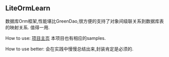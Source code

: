 ## LiteOrmLearn

数据库Orm框架,性能堪比GreenDao,很方便的支持了对象间级联关系到数据库表的映射关系.
值得一用.


How to use:
[项目主页](https://github.com/litesuits/android-lite-orm)
本项目也有相应的samples.


How to use better:
会在实践中慢慢总结出来,封装肯定是必须的.


